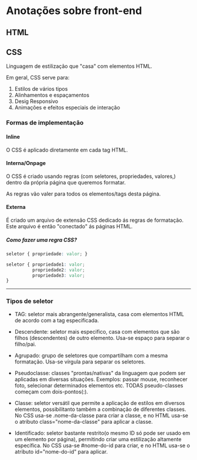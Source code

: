 # Anotações sobre front-end

## HTML 

## CSS
Linguagem de estilização que "casa" com elementos HTML.

Em geral, CSS serve para:

1. Estilos de vários tipos
2. Alinhamentos e espaçamentos
3. Desig Responsivo
4. Animações e efeitos especiais de interação

### Formas de implementação

#### Inline

O CSS é aplicado diretamente em cada tag HTML.

#### Interna/Onpage

O CSS é criado usando regras (com seletores, propriedades, valores,) dentro da própria página que queremos formatar.

As regras vão valer para todos os elementos/tags desta página.

#### Externa

É criado um arquivo de extensão CSS dedicado ás regras de formatação. Este arquivo é então "conectado" ás páginas HTML.

##### Como fazer uma regra CSS?


```css
seletor { propriedade: valor; } 

seletor { propriedade1: valor;
          propriedade2: valor; 
          propriedade3: valor;
}
```

---

### Tipos de seletor

- TAG: seletor mais abrangente/generalista, casa com elementos HTML de acordo com a tag especificada.

- Descendente: seletor mais especifico, casa com elementos que são filhos (descendentes) de outro elemento. Usa-se espaço para separar o filho/pai.

- Agrupado: grupo de seletores que compartilham com a mesma formatação. Usa-se vírgula para separar os seletores.

- Pseudoclasse: classes "prontas/nativas" da linguagem que podem ser aplicadas em diversas situações. Exemplos: passar mouse, reconhecer foto, selecionar determinados elementos etc. TODAS pseudo-classes começam com dois-pontos(:).

- Classe: seletor versátil que permite a aplicação de estilos em diversos elementos, possibilitanto também a combinação de diferentes classes. No CSS usa-se .nome-da-classe para criar a classe, e no HTML usa-se o atributo class="nome-da-classe" para aplicar a classe.

- Identificado: seletor bastante restrito(o mesmo ID só pode ser usado em um elemento por página), permitindo criar uma estilização altamente específica. No CSS usa-se #nome-do-id para criar, e no HTML usa-se o atributo id="nome-do-id" para aplicar.